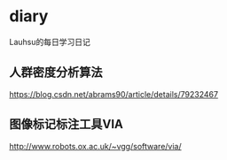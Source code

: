 # diary
Lauhsu的每日学习日记
## 人群密度分析算法  
https://blog.csdn.net/abrams90/article/details/79232467
## 图像标记标注工具VIA
http://www.robots.ox.ac.uk/~vgg/software/via/

